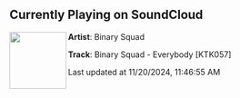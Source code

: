## Currently Playing on SoundCloud

[<img align="left" width="100" src="https://i1.sndcdn.com/artworks-CemvLz3WwxBfqmcJ-O90Ghw-t500x500.jpg">](https://soundcloud.com/ktkrecords/binary-squad-everybody-ktk057?in=saxurn/sets/chopped)

**Artist**: Binary Squad 

**Track**: Binary Squad - Everybody [KTK057]

Last updated at 11/20/2024, 11:46:55 AM
